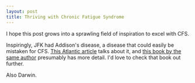 ```yaml
---
layout: post
title: Thriving with Chronic Fatigue Syndrome 
---
```


I hope this post grows into a sprawling field of inspiration to excel with CFS. 

Inspiringly, JFK had Addison's disease, a disease that could easily be mistaken for CFS. [This Atlantic article](http://www.theatlantic.com/magazine/archive/2013/08/the-medical-ordeals-of-jfk/309469/) talks about it, and [this book by the same author](http://www.amazon.com/An-Unfinished-Life-John-Kennedy/dp/0316907928) presumably has more detail. I'd love to check that book out further.

Also Darwin.
